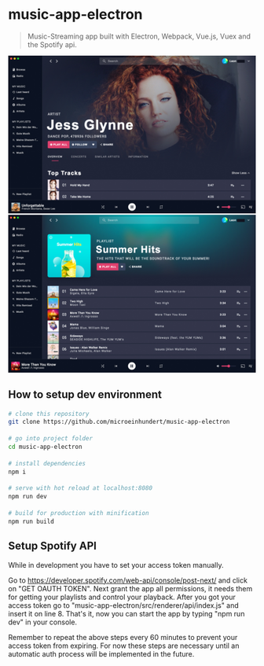 # music-app-electron

> Music-Streaming app built with Electron, Webpack, Vue.js, Vuex and the Spotify api.

![Showcase](static/images/showcase1.jpg)
![Showcase](static/images/showcase2.jpg)

## How to setup dev environment

``` bash
# clone this repository
git clone https://github.com/microeinhundert/music-app-electron

# go into project folder
cd music-app-electron

# install dependencies
npm i

# serve with hot reload at localhost:8080
npm run dev

# build for production with minification
npm run build
```
## Setup Spotify API

While in development you have to set your access token manually.

Go to https://developer.spotify.com/web-api/console/post-next/ and click on "GET OAUTH TOKEN".
Next grant the app all permissions, it needs them for getting your playlists and control your playback.
After you got your access token go to "music-app-electron/src/renderer/api/index.js" and insert it on line 8.
That's it, now you can start the app by typing "npm run dev" in your console.

Remember to repeat the above steps every 60 minutes to prevent your access token from expiring.
For now these steps are necessary until an automatic auth process will be implemented in the future.
